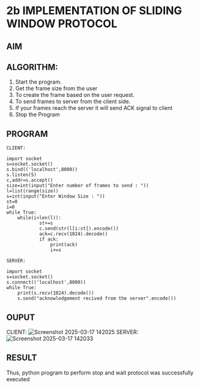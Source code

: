 # 2b IMPLEMENTATION OF SLIDING WINDOW PROTOCOL
## AIM
## ALGORITHM:
1. Start the program.
2. Get the frame size from the user
3. To create the frame based on the user request.
4. To send frames to server from the client side.
5. If your frames reach the server it will send ACK signal to client
6. Stop the Program
## PROGRAM
```
CLIENT: 
 
import socket 
s=socket.socket() 
s.bind(('localhost',8000)) 
s.listen(5) 
c,addr=s.accept() 
size=int(input("Enter number of frames to send : ")) 
l=list(range(size)) 
s=int(input("Enter Window Size : ")) 
st=0 
i=0 
while True: 
    while(i<len(l)): 
            st+=s 
            c.send(str(l[i:st]).encode()) 
            ack=c.recv(1024).decode() 
            if ack: 
                print(ack) 
                i+=s 
 
SERVER: 
 
import socket 
s=socket.socket() 
s.connect(('localhost',8000))  
while True:    
    print(s.recv(1024).decode()) 
    s.send("acknowledgement recived from the server".encode())
```
## OUPUT
CLIENT:
![Screenshot 2025-03-17 142025](https://github.com/user-attachments/assets/7000f238-2ba5-434d-b8c7-e53796a721df)
SERVER:
![Screenshot 2025-03-17 142033](https://github.com/user-attachments/assets/ccee36f0-206b-4232-b65d-004065f106c6)


## RESULT
Thus, python program to perform stop and wait protocol was successfully executed
